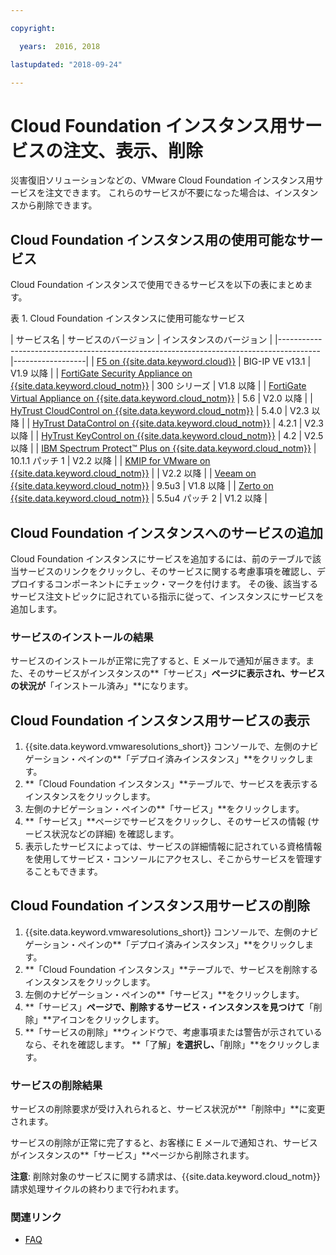 ```yaml
---

copyright:

  years:  2016, 2018

lastupdated: "2018-09-24"

---
```


# Cloud Foundation インスタンス用サービスの注文、表示、削除

災害復旧ソリューションなどの、VMware Cloud Foundation インスタンス用サービスを注文できます。 これらのサービスが不要になった場合は、インスタンスから削除できます。

## Cloud Foundation インスタンス用の使用可能なサービス

Cloud Foundation インスタンスで使用できるサービスを以下の表にまとめます。

表 1. Cloud Foundation インスタンスに使用可能なサービス

| サービス名 | サービスのバージョン | インスタンスのバージョン |
|----------------------------------------------------------------------------------------|------------------|
| [F5 on {{site.data.keyword.cloud}}](../services/f5_considerations.html)                                 | BIG-IP VE v13.1 | V1.9 以降 |
| [FortiGate Security Appliance on {{site.data.keyword.cloud_notm}}](../services/fsa_considerations.html)       | 300 シリーズ | V1.8 以降 |
| [FortiGate Virtual Appliance on {{site.data.keyword.cloud_notm}}](../services/fortinetvm_considerations.html) | 5.6 | V2.0 以降 |
| [HyTrust CloudControl on {{site.data.keyword.cloud_notm}}](../services/htcc_considerations.html)              | 5.4.0 | V2.3 以降 |
| [HyTrust DataControl on {{site.data.keyword.cloud_notm}}](../services/htdc_considerations.html)              | 4.2.1 | V2.3 以降 |
| [HyTrust KeyControl on {{site.data.keyword.cloud_notm}}](../services/htkc_considerations.html)              | 4.2 | V2.5 以降 |
| [IBM Spectrum Protect&trade; Plus on {{site.data.keyword.cloud_notm}}](../services/spp_considerations.html)  | 10.1.1 パッチ 1 | V2.2 以降 |
| [KMIP for VMware on {{site.data.keyword.cloud_notm}}](../services/kmip_considerations.html)                  |   | V2.2 以降 |
| [Veeam on {{site.data.keyword.cloud_notm}}](../services/veeam_considerations.html)                          | 9.5u3 | V1.8 以降 |
| [Zerto on {{site.data.keyword.cloud_notm}}](../services/addingzertodr.html)                                 | 5.5u4 パッチ 2 | V1.2 以降 |

## Cloud Foundation インスタンスへのサービスの追加

Cloud Foundation インスタンスにサービスを追加するには、前のテーブルで該当サービスのリンクをクリックし、そのサービスに関する考慮事項を確認し、デプロイするコンポーネントにチェック・マークを付けます。 その後、該当するサービス注文トピックに記されている指示に従って、インスタンスにサービスを追加します。

### サービスのインストールの結果

サービスのインストールが正常に完了すると、E メールで通知が届きます。また、そのサービスがインスタンスの**「サービス」**ページに表示され、サービスの状況が**「インストール済み」**になります。

## Cloud Foundation インスタンス用サービスの表示

1. {{site.data.keyword.vmwaresolutions_short}} コンソールで、左側のナビゲーション・ペインの**「デプロイ済みインスタンス」**をクリックします。
2. **「Cloud Foundation インスタンス」**テーブルで、サービスを表示するインスタンスをクリックします。
3. 左側のナビゲーション・ペインの**「サービス」**をクリックします。
4. **「サービス」**ページでサービスをクリックし、そのサービスの情報 (サービス状況などの詳細) を確認します。
5. 表示したサービスによっては、サービスの詳細情報に記されている資格情報を使用してサービス・コンソールにアクセスし、そこからサービスを管理することもできます。

## Cloud Foundation インスタンス用サービスの削除

1. {{site.data.keyword.vmwaresolutions_short}} コンソールで、左側のナビゲーション・ペインの**「デプロイ済みインスタンス」**をクリックします。
2. **「Cloud Foundation インスタンス」**テーブルで、サービスを削除するインスタンスをクリックします。
3. 左側のナビゲーション・ペインの**「サービス」**をクリックします。
4. **「サービス」**ページで、削除するサービス・インスタンスを見つけて**「削除」**アイコンをクリックします。
5. **「サービスの削除」**ウィンドウで、考慮事項または警告が示されているなら、それを確認します。 **「了解」**を選択し、**「削除」**をクリックします。

### サービスの削除結果

サービスの削除要求が受け入れられると、サービス状況が**「削除中」**に変更されます。

サービスの削除が正常に完了すると、お客様に E メールで通知され、サービスがインスタンスの**「サービス」**ページから削除されます。

**注意**: 削除対象のサービスに関する請求は、{{site.data.keyword.cloud_notm}} 請求処理サイクルの終わりまで行われます。

### 関連リンク

* [FAQ](../vmonic/faq.html)
